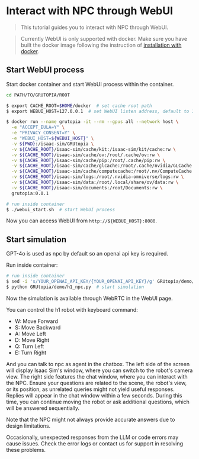 # Interact with NPC through WebUI

> This tutorial guides you to interact with NPC through WebUI.

> Currently WebUI is only supported with docker. Make sure you have built the docker image following the instruction of [installation with docker](./installation.md#install-with-docker-linux).

## Start WebUI process

Start docker container and start WebUI process within the container.

```bash
cd PATH/TO/GRUTOPIA/ROOT

$ export CACHE_ROOT=$HOME/docker  # set cache root path
$ export WEBUI_HOST=127.0.0.1  # set WebUI listen address, default to 127.0.0.1

$ docker run --name grutopia -it --rm --gpus all --network host \
  -e "ACCEPT_EULA=Y" \
  -e "PRIVACY_CONSENT=Y" \
  -e "WEBUI_HOST=${WEBUI_HOST}" \
  -v ${PWD}:/isaac-sim/GRUtopia \
  -v ${CACHE_ROOT}/isaac-sim/cache/kit:/isaac-sim/kit/cache:rw \
  -v ${CACHE_ROOT}/isaac-sim/cache/ov:/root/.cache/ov:rw \
  -v ${CACHE_ROOT}/isaac-sim/cache/pip:/root/.cache/pip:rw \
  -v ${CACHE_ROOT}/isaac-sim/cache/glcache:/root/.cache/nvidia/GLCache:rw \
  -v ${CACHE_ROOT}/isaac-sim/cache/computecache:/root/.nv/ComputeCache:rw \
  -v ${CACHE_ROOT}/isaac-sim/logs:/root/.nvidia-omniverse/logs:rw \
  -v ${CACHE_ROOT}/isaac-sim/data:/root/.local/share/ov/data:rw \
  -v ${CACHE_ROOT}/isaac-sim/documents:/root/Documents:rw \
  grutopia:0.0.1

# run inside container
$ ./webui_start.sh  # start WebUI process
```

Now you can access WebUI from `http://${WEBUI_HOST}:8080`.

## Start simulation

GPT-4o is used as npc by default so an openai api key is required.

Run inside container:

```bash
# run inside container
$ sed -i 's/YOUR_OPENAI_API_KEY/{YOUR_OPENAI_API_KEY}/g' GRUtopia/demo/config/h1_npc.yaml  # set openai api key
$ python GRUtopia/demo/h1_npc.py  # start simulation
```

Now the simulation is available through WebRTC in the WebUI page.

You can control the h1 robot with keyboard command:

- W: Move Forward
- S: Move Backward
- A: Move Left
- D: Move Right
- Q: Turn Left
- E: Turn Right

And you can talk to npc as agent in the chatbox. The left side of the screen will display Isaac Sim's window, where you can switch to the robot's camera view. The right side features the chat window, where you can interact with the NPC. Ensure your questions are related to the scene, the robot's view, or its position, as unrelated queries might not yield useful responses. Replies will appear in the chat window within a few seconds. During this time, you can continue moving the robot or ask additional questions, which will be answered sequentially.

Note that the NPC might not always provide accurate answers due to design limitations.

Occasionally, unexpected responses from the LLM or code errors may cause issues. Check the error logs or contact us for support in resolving these problems.
